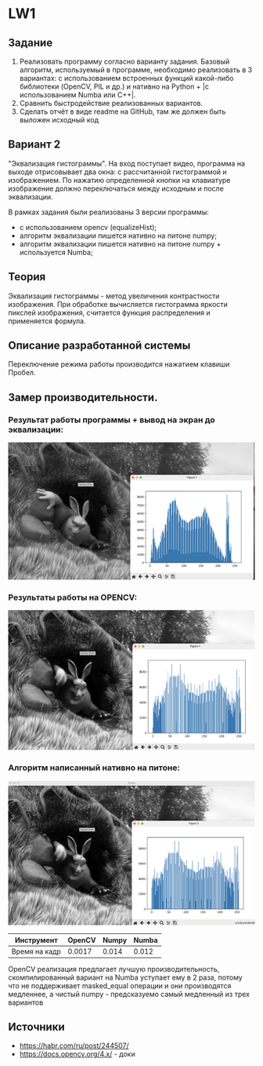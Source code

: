 # LW1

## Задание
  1. Реализовать программу согласно варианту задания. Базовый алгоритм, 
используемый в программе, необходимо реализовать в 3 вариантах: с 
использованием встроенных функций какой-либо библиотеки (OpenCV, 
PIL и др.) и нативно на Python + |с использованием Numba или C++|.
  2. Сравнить быстродействие реализованных вариантов.
  3. Сделать отчёт в виде readme на GitHub, там же должен быть выложен 
исходный код


## Вариант 2

   "Эквализация гистограммы". На вход поступает видео, программа на 
выходе отрисовывает два окна: с рассчитанной гистограммой и 
изображением. По нажатию определенной кнопки на клавиатуре 
изображение должно переключаться между исходным и после 
эквализации.

В рамках задания были реализованы 3 версии программы:
- с использованием opencv (equalizeHist);
- алгоритм эквализации пишется нативно на питоне numpy;
- алгоритм эквализации пишется нативно на питоне numpy + используется Numba;

## Теория
Эквализация гистограммы - метод увеличения контрастности изображения. При обработке вычисляется гистограмма яркости 
пикслей изображения, считается функция распределения и применяется формула.

## Описание разработанной системы

Переключение режима работы производится нажатием клавиши Пробел.

## Замер производительности.
### Результат работы программы + вывод на экран до эквализации:

![](screenshots/without.png)

### Результаты работы на OPENCV:

![](screenshots/opencv.png)

### Алгоритм написанный нативно на питоне:

![](screenshots/native.png)



| Инструмент    | OpenCV | Numpy | Numba |
|---------------|--------|-------|-------|
| Время на кадр | 0.0017 | 0.014 | 0.012 |

OpenCV реализация предлагает лучшую производительность, скомпилированный вариант на Numba уступает ему в 2 раза, потому что не 
поддерживает masked_equal операции и они производятся медленнее, а чистый numpy - предсказуемо самый медленный из трех вариантов
## Источники
- https://habr.com/ru/post/244507/
- https://docs.opencv.org/4.x/ - доки